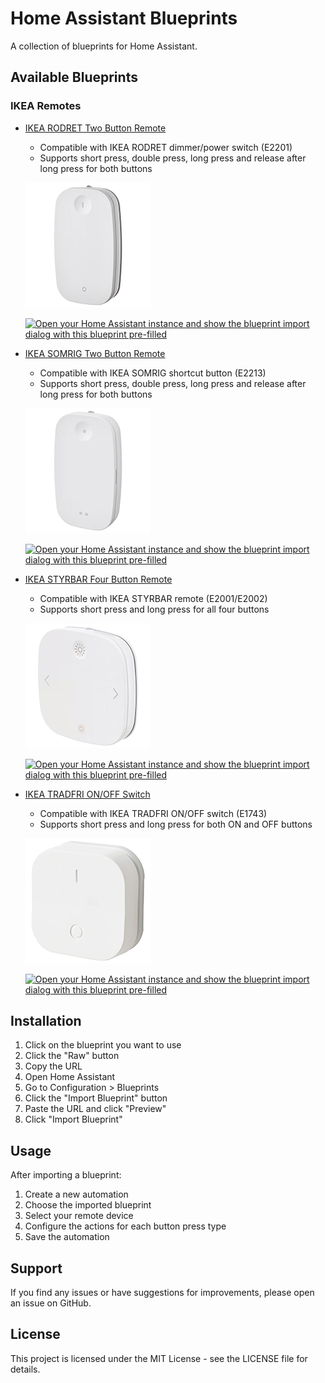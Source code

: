 # Home Assistant Blueprints

A collection of blueprints for Home Assistant.

## Available Blueprints

### IKEA Remotes

- [IKEA RODRET Two Button Remote](./switch-ikea-rodret-two-button-remote.yaml)
  - Compatible with IKEA RODRET dimmer/power switch (E2201)
  - Supports short press, double press, long press and release after long press for both buttons
  
  ![IKEA RODRET Remote](./images/ikea-rodret.jpg)
  
  [![Open your Home Assistant instance and show the blueprint import dialog with this blueprint pre-filled](https://my.home-assistant.io/badges/blueprint_import.svg)](https://my.home-assistant.io/redirect/blueprint_import/?blueprint_url=https://github.com/Baanaaana/ha-blueprint/blob/main/switch-ikea-rodret-two-button-remote.yaml)

- [IKEA SOMRIG Two Button Remote](./switch-ikea-somrig-two-button-remote.yaml)
  - Compatible with IKEA SOMRIG shortcut button (E2213)
  - Supports short press, double press, long press and release after long press for both buttons
  
  ![IKEA SOMRIG Remote](./images/ikea-somrig.jpg)
  
  [![Open your Home Assistant instance and show the blueprint import dialog with this blueprint pre-filled](https://my.home-assistant.io/badges/blueprint_import.svg)](https://my.home-assistant.io/redirect/blueprint_import/?blueprint_url=https://github.com/Baanaaana/ha-blueprint/blob/main/switch-ikea-somrig-two-button-remote.yaml)

- [IKEA STYRBAR Four Button Remote](./switch-ikea-styrbar-four-button-remote.yaml)
  - Compatible with IKEA STYRBAR remote (E2001/E2002)
  - Supports short press and long press for all four buttons
  
  ![IKEA STYRBAR Remote](./images/ikea-styrbar.jpg)
  
  [![Open your Home Assistant instance and show the blueprint import dialog with this blueprint pre-filled](https://my.home-assistant.io/badges/blueprint_import.svg)](https://my.home-assistant.io/redirect/blueprint_import/?blueprint_url=https://github.com/Baanaaana/ha-blueprint/blob/main/switch-ikea-styrbar-four-button-remote.yaml)

- [IKEA TRADFRI ON/OFF Switch](./switch-ikea-tradfri-on-off-switch.yaml)
  - Compatible with IKEA TRADFRI ON/OFF switch (E1743)
  - Supports short press and long press for both ON and OFF buttons
  
  ![IKEA TRADFRI ON/OFF Switch](./images/ikea-tradfri-onoff.jpg)
  
  [![Open your Home Assistant instance and show the blueprint import dialog with this blueprint pre-filled](https://my.home-assistant.io/badges/blueprint_import.svg)](https://my.home-assistant.io/redirect/blueprint_import/?blueprint_url=https://github.com/Baanaaana/ha-blueprint/blob/main/switch-ikea-tradfri-on-off-switch.yaml)

## Installation

1. Click on the blueprint you want to use
2. Click the "Raw" button
3. Copy the URL
4. Open Home Assistant
5. Go to Configuration > Blueprints
6. Click the "Import Blueprint" button
7. Paste the URL and click "Preview"
8. Click "Import Blueprint"

## Usage

After importing a blueprint:

1. Create a new automation
2. Choose the imported blueprint
3. Select your remote device
4. Configure the actions for each button press type
5. Save the automation

## Support

If you find any issues or have suggestions for improvements, please open an issue on GitHub.

## License

This project is licensed under the MIT License - see the LICENSE file for details. 